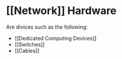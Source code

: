 # [[Network]] Hardware
Are divices such as the following:
- [[Dedicated Computing Devices]]
- [[Switches]]
- [[Cables]]


